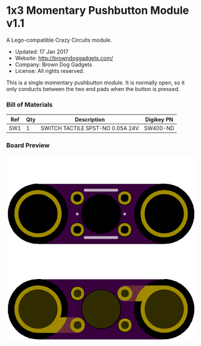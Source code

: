 <!--- start title --->
# 1x3 Momentary Pushbutton Module v1.1
A Lego-compatible Crazy Circuits module.


- Updated: 17 Jan 2017
- Website: http://browndoggadgets.com/
- Company: Brown Dog Gadgets
- License: All rights reserved.

<!--- end title --->
This is a single momentary pushbutton module. It is normally open, so it only conducts between the two end pads when the button is pressed. 

### Bill of Materials

<!--- bom start --->
|Ref|Qty|Description|Digikey PN|
|---|---|-----------|------|
|SW1|1|SWITCH TACTILE SPST-NO 0.05A 24V|SW400-ND|


<!--- bom end --->
### Board Preview 

![Gerber Preview](preview.png)

